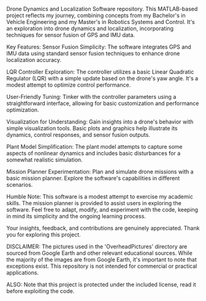 Drone Dynamics and Localization Software repository. This MATLAB-based project reflects my journey, combining concepts from my Bachelor's in Vehicle Engineering and my Master's in Robotics Systems and Control. It's an exploration into drone dynamics and localization, incorporating techniques for sensor fusion of GPS and IMU data.

Key Features:
Sensor Fusion Simplicity: The software integrates GPS and IMU data using standard sensor fusion techniques to enhance drone localization accuracy.

LQR Controller Exploration: The controller utilizes a basic Linear Quadratic Regulator (LQR) with a simple update based on the drone's yaw angle. It's a modest attempt to optimize control performance.

User-Friendly Tuning: Tinker with the controller parameters using a straightforward interface, allowing for basic customization and performance optimization.

Visualization for Understanding: Gain insights into a drone's behavior with simple visualization tools. Basic plots and graphics help illustrate its dynamics, control responses, and sensor fusion outputs.

Plant Model Simplification: The plant model attempts to capture some aspects of nonlinear dynamics and includes basic disturbances for a somewhat realistic simulation.

Mission Planner Experimentation: Plan and simulate drone missions with a basic mission planner. Explore the software's capabilities in different scenarios.

Humble Note:
This software is a modest attempt to exercise my academic skills. The mission planner is provided to assist users in exploring the software. Feel free to adapt, modify, and experiment with the code, keeping in mind its simplicity and the ongoing learning process.

Your insights, feedback, and contributions are genuinely appreciated. Thank you for exploring this project.

DISCLAIMER:
The pictures used in the 'OverheadPictures' directory are sourced from Google Earth and other relevant educational sources. While the majority of the images are from Google Earth, it's important to note that exceptions exist. This repository is not intended for commercial or practical applications.

ALSO:
Note that this project is protected under the included license, read it before exploiting the code.
